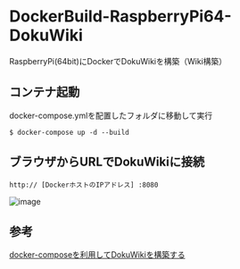 # DockerBuild-RaspberryPi64-DokuWiki
RaspberryPi(64bit)にDockerでDokuWikiを構築（Wiki構築）

## コンテナ起動
docker-compose.ymlを配置したフォルダに移動して実行
~~~
$ docker-compose up -d --build
~~~
## ブラウザからURLでDokuWikiに接続
~~~
http:// [DockerホストのIPアドレス] :8080
~~~
![image](https://user-images.githubusercontent.com/81016034/147951654-0d22babd-5fe9-483e-8cbb-b736dabe0b7f.png)

## 参考
[docker-composeを利用してDokuWikiを構築する](https://mebee.info/2020/07/04/post-13052/)
